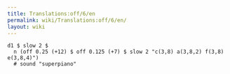 ```yaml
---
title: Translations:off/6/en
permalink: wiki/Translations:off/6/en/
layout: wiki
---
```


    d1 $ slow 2 $ 
      n (off 0.25 (+12) $ off 0.125 (+7) $ slow 2 "c(3,8) a(3,8,2) f(3,8) e(3,8,4)") 
      # sound "superpiano"
